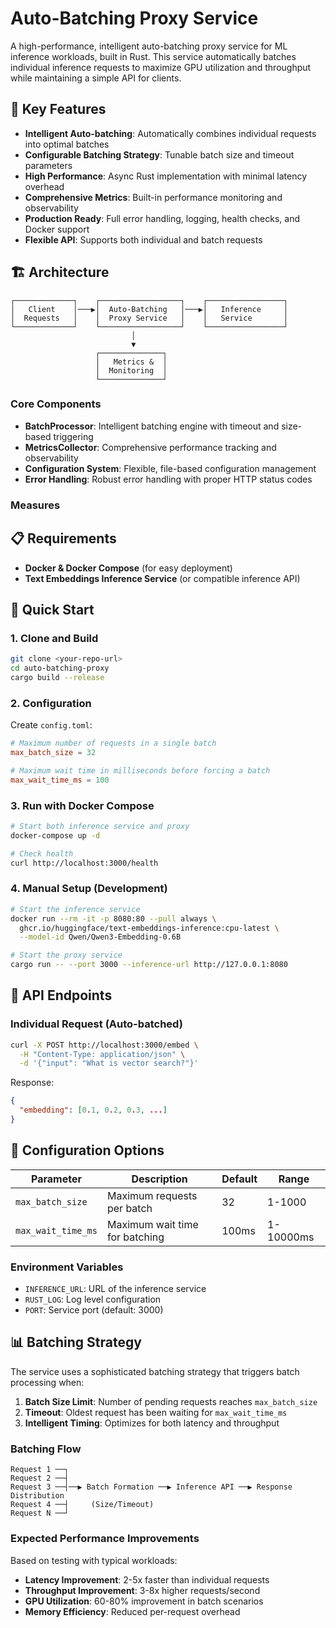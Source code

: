 # Auto-Batching Proxy Service

A high-performance, intelligent auto-batching proxy service for ML inference workloads, built in Rust. This service automatically batches individual inference requests to maximize GPU utilization and throughput while maintaining a simple API for clients.

## 🚀 Key Features

- **Intelligent Auto-batching**: Automatically combines individual requests into optimal batches
- **Configurable Batching Strategy**: Tunable batch size and timeout parameters
- **High Performance**: Async Rust implementation with minimal latency overhead  
- **Comprehensive Metrics**: Built-in performance monitoring and observability
- **Production Ready**: Full error handling, logging, health checks, and Docker support
- **Flexible API**: Supports both individual and batch requests

## 🏗️ Architecture

```
┌─────────────┐    ┌──────────────────┐    ┌─────────────────┐
│   Client    │───▶│  Auto-Batching   │───▶│   Inference     │
│  Requests   │    │  Proxy Service   │    │   Service       │
└─────────────┘    └──────────────────┘    └─────────────────┘
                           │
                           ▼
                   ┌──────────────┐
                   │   Metrics &  │
                   │  Monitoring  │
                   └──────────────┘
```

### Core Components

- **BatchProcessor**: Intelligent batching engine with timeout and size-based triggering
- **MetricsCollector**: Comprehensive performance tracking and observability  
- **Configuration System**: Flexible, file-based configuration management
- **Error Handling**: Robust error handling with proper HTTP status codes


### Measures


## 📋 Requirements

- **Docker & Docker Compose** (for easy deployment)
- **Text Embeddings Inference Service** (or compatible inference API)

## 🚀 Quick Start

### 1. Clone and Build

```bash
git clone <your-repo-url>
cd auto-batching-proxy
cargo build --release
```

### 2. Configuration

Create `config.toml`:

```toml
# Maximum number of requests in a single batch
max_batch_size = 32

# Maximum wait time in milliseconds before forcing a batch
max_wait_time_ms = 100
```

### 3. Run with Docker Compose

```bash
# Start both inference service and proxy
docker-compose up -d

# Check health
curl http://localhost:3000/health
```

### 4. Manual Setup (Development)

```bash
# Start the inference service
docker run --rm -it -p 8080:80 --pull always \
  ghcr.io/huggingface/text-embeddings-inference:cpu-latest \
  --model-id Qwen/Qwen3-Embedding-0.6B

# Start the proxy service
cargo run -- --port 3000 --inference-url http://127.0.0.1:8080
```

## 📡 API Endpoints

### Individual Request (Auto-batched)
```bash
curl -X POST http://localhost:3000/embed \
  -H "Content-Type: application/json" \
  -d '{"input": "What is vector search?"}'
```

Response:
```json
{
  "embedding": [0.1, 0.2, 0.3, ...]
}
```
## 🔧 Configuration Options

| Parameter | Description | Default | Range |
|-----------|-------------|---------|-------|
| `max_batch_size` | Maximum requests per batch | 32 | 1-1000 |
| `max_wait_time_ms` | Maximum wait time for batching | 100ms | 1-10000ms |

### Environment Variables

- `INFERENCE_URL`: URL of the inference service
- `RUST_LOG`: Log level configuration
- `PORT`: Service port (default: 3000)

## 📊 Batching Strategy

The service uses a sophisticated batching strategy that triggers batch processing when:

1. **Batch Size Limit**: Number of pending requests reaches `max_batch_size`
2. **Timeout**: Oldest request has been waiting for `max_wait_time_ms` 
3. **Intelligent Timing**: Optimizes for both latency and throughput

### Batching Flow

```
Request 1 ──┐
Request 2 ──┤
Request 3 ──┤──▶ Batch Formation ──▶ Inference API ──▶ Response Distribution
Request 4 ──┤     (Size/Timeout)
Request N ──┘
```

### Expected Performance Improvements

Based on testing with typical workloads:

- **Latency Improvement**: 2-5x faster than individual requests
- **Throughput Improvement**: 3-8x higher requests/second  
- **GPU Utilization**: 60-80% improvement in batch scenarios
- **Memory Efficiency**: Reduced per-request overhead